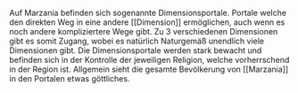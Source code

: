 Auf Marzania befinden sich sogenannte Dimensionsportale. Portale welche den direkten Weg in eine andere [[Dimension]] ermöglichen, auch wenn es noch andere kompliziertere Wege gibt. Zu 3 verschiedenen Dimensionen gibt es somit Zugang, wobei es natürlich Naturgemäß unendlich viele Dimensionen gibt.
Die Dimensionsportale werden stark bewacht und befinden sich in der Kontrolle der jeweiligen Religion, welche vorherrschend in der Region ist. Allgemein sieht die gesamte Bevölkerung von [[Marzania]] in den Portalen etwas göttliches.